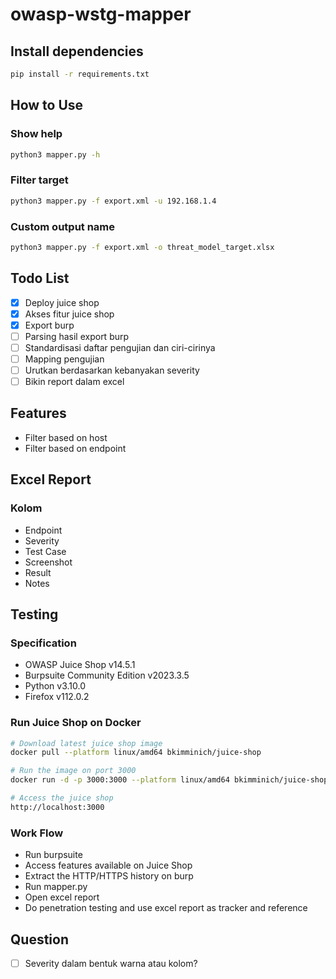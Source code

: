 # owasp-wstg-mapper

## Install dependencies

```bash
pip install -r requirements.txt
```

## How to Use

### Show help

```bash
python3 mapper.py -h
```

### Filter target

```bash
python3 mapper.py -f export.xml -u 192.168.1.4
```

### Custom output name

```bash
python3 mapper.py -f export.xml -o threat_model_target.xlsx
```

## Todo List
- [X] Deploy juice shop
- [X] Akses fitur juice shop
- [X] Export burp
- [ ] Parsing hasil export burp
- [ ] Standardisasi daftar pengujian dan ciri-cirinya
- [ ] Mapping pengujian
- [ ] Urutkan berdasarkan kebanyakan severity
- [ ] Bikin report dalam excel

## Features
- Filter based on host
- Filter based on endpoint

## Excel Report

### Kolom
- Endpoint
- Severity
- Test Case
- Screenshot
- Result
- Notes

## Testing

### Specification
- OWASP Juice Shop v14.5.1
- Burpsuite Community Edition v2023.3.5
- Python v3.10.0
- Firefox v112.0.2

### Run Juice Shop on Docker

```bash
# Download latest juice shop image
docker pull --platform linux/amd64 bkimminich/juice-shop

# Run the image on port 3000
docker run -d -p 3000:3000 --platform linux/amd64 bkimminich/juice-shop

# Access the juice shop
http://localhost:3000
```

### Work Flow
- Run burpsuite
- Access features available on Juice Shop
- Extract the HTTP/HTTPS history on burp
- Run mapper.py
- Open excel report
- Do penetration testing and use excel report as tracker and reference

## Question
- [ ] Severity dalam bentuk warna atau kolom?

